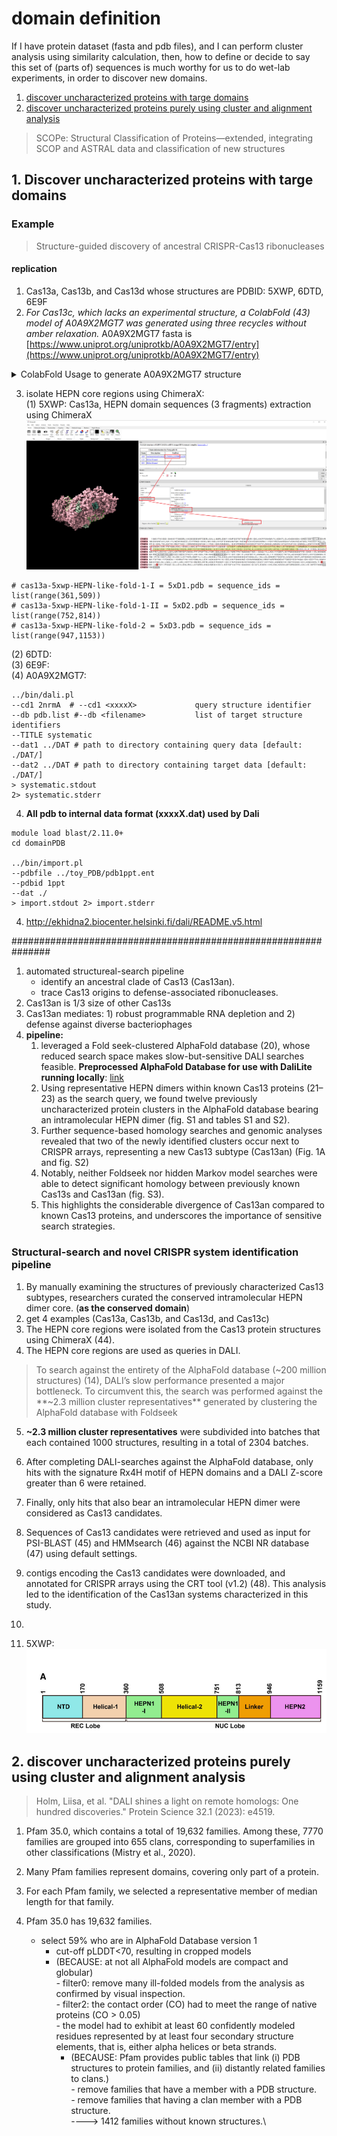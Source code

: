 # domain definition
 If I have protein dataset (fasta and pdb files), and I can perform cluster analysis using similarity calculation, then, how to define or decide to say this set of (parts of) sequences is much worthy for us to do wet-lab experiments, in order to discover new domains.

  1. [discover uncharacterized proteins with targe domains](#discover-new-proteins-with-targe-domains)
  2. [discover uncharacterized proteins purely using cluster and alignment analysis](#discover-uncharacterized-proteins-purely-using-cluster-and-alignment-analysis)

 > SCOPe: Structural Classification of Proteins—extended, integrating SCOP and ASTRAL data and classification of new structures 

## 1. Discover uncharacterized proteins with targe domains
### Example
 > Structure-guided discovery of ancestral CRISPR-Cas13 ribonucleases
 #### replication
1. Cas13a, Cas13b, and Cas13d whose structures are PDBID: 5XWP, 6DTD, 6E9F
2. *For Cas13c, which lacks an experimental structure, a ColabFold (43) model of A0A9X2MGT7 was generated using three recycles without amber relaxation.* A0A9X2MGT7 fasta is [https://www.uniprot.org/uniprotkb/A0A9X2MGT7/entry](https://www.uniprot.org/uniprotkb/A0A9X2MGT7/entry)
<details>
  <summary>ColabFold Usage to generate A0A9X2MGT7 structure</summary>

  ```
  # https://github.com/sokrypton/ColabFold
  colabfold_batch A0A9X2MGT7.fasta out_dir --num-recycle 3

  # To activate this environment, use
  #
  #     $ conda activate /storage/shenhuaizhongLab/lihuilin/ColabFold/localcolabfold/colabfold-conda
  #
  # To deactivate an active environment, use
  #
  #     $ conda deactivate
  Installation of ColabFold finished.
  Add /storage/shenhuaizhongLab/lihuilin/ColabFold/localcolabfold/colabfold-conda/bin to your PATH environment variable to run 'colabfold_batch'.
  i.e. for Bash:
          export PATH="/storage/shenhuaizhongLab/lihuilin/ColabFold/localcolabfold/colabfold-conda/bin:$PATH"
  For more details, please run 'colabfold_batch --help'.


  (/storage/shenhuaizhongLab/lihuilin/ColabFold/localcolabfold/colabfold-conda) [lihuilin@gvnq04 localcolabfold]$ colabfold_batch A0A9X2MGT7.fasta out_dir --num-recycle 3
  2024-08-07 11:04:22,702 Running colabfold 1.5.5 (1ccca5a53d20c909f3ccf8a4b81df804e6717cb1)

  WARNING: You are welcome to use the default MSA server, however keep in mind that it's a
  limited shared resource only capable of processing a few thousand MSAs per day. Please
  submit jobs only from a single IP address. We reserve the right to limit access to the
  server case-by-case when usage exceeds fair use. If you require more MSAs: You can
  precompute all MSAs with `colabfold_search` or host your own API and pass it to `--host-url`

  2024-08-07 11:04:23,783 Running on GPU
  2024-08-07 11:04:24,437 Found 5 citations for tools or databases
  2024-08-07 11:04:24,437 Query 1/1: tr_A0A9X2MGT7_A0A9X2MGT7_9FIRM_Type_VI-C_CRISPR-associated_RNA-guided_ribonuclease_Cas13c_OS_Anaerosalibacter_massiliensis_OX_1347392_GN_cas13c_PE_4_SV_1 (length 1111)
  COMPLETE: 100%|███████████████████████████████████████████████████████████████████████████████████████████████████████████████████████████████████████████████████████████████████████████████████████████████████████████████████████████████████████████████████████████████████| 150/150 [elapsed: 00:01 remaining: 00:00]
  2024-08-07 11:04:27,519 Setting max_seq=64, max_extra_seq=1
  2024-08-07 11:05:56,561 alphafold2_ptm_model_1_seed_000 recycle=0 pLDDT=55.2 pTM=0.45
  2024-08-07 11:06:50,394 alphafold2_ptm_model_1_seed_000 recycle=1 pLDDT=68.6 pTM=0.646 tol=11.5
  2024-08-07 11:07:44,227 alphafold2_ptm_model_1_seed_000 recycle=2 pLDDT=73.1 pTM=0.686 tol=2.22
  2024-08-07 11:08:38,082 alphafold2_ptm_model_1_seed_000 recycle=3 pLDDT=73 pTM=0.685 tol=0.964
  2024-08-07 11:08:38,083 alphafold2_ptm_model_1_seed_000 took 231.7s (3 recycles)
  2024-08-07 11:09:32,989 alphafold2_ptm_model_2_seed_000 recycle=0 pLDDT=61.8 pTM=0.491
  2024-08-07 11:10:26,871 alphafold2_ptm_model_2_seed_000 recycle=1 pLDDT=71.2 pTM=0.655 tol=7.3
  2024-08-07 11:11:20,753 alphafold2_ptm_model_2_seed_000 recycle=2 pLDDT=73.8 pTM=0.698 tol=2.15
  2024-08-07 11:12:14,653 alphafold2_ptm_model_2_seed_000 recycle=3 pLDDT=73.9 pTM=0.695 tol=0.867
  2024-08-07 11:12:14,655 alphafold2_ptm_model_2_seed_000 took 215.5s (3 recycles)
  2024-08-07 11:13:09,562 alphafold2_ptm_model_3_seed_000 recycle=0 pLDDT=64.3 pTM=0.554
  2024-08-07 11:14:03,448 alphafold2_ptm_model_3_seed_000 recycle=1 pLDDT=72.8 pTM=0.688 tol=7.73
  2024-08-07 11:14:57,322 alphafold2_ptm_model_3_seed_000 recycle=2 pLDDT=75.1 pTM=0.712 tol=1.73
  2024-08-07 11:15:51,181 alphafold2_ptm_model_3_seed_000 recycle=3 pLDDT=76.1 pTM=0.716 tol=0.902
  2024-08-07 11:15:51,182 alphafold2_ptm_model_3_seed_000 took 215.5s (3 recycles)
  2024-08-07 11:16:46,085 alphafold2_ptm_model_4_seed_000 recycle=0 pLDDT=62.3 pTM=0.528
  2024-08-07 11:17:39,954 alphafold2_ptm_model_4_seed_000 recycle=1 pLDDT=73.9 pTM=0.709 tol=6.2
  2024-08-07 11:18:33,819 alphafold2_ptm_model_4_seed_000 recycle=2 pLDDT=75.2 pTM=0.718 tol=1.76
  2024-08-07 11:19:27,693 alphafold2_ptm_model_4_seed_000 recycle=3 pLDDT=75.3 pTM=0.708 tol=1.54
  2024-08-07 11:19:27,695 alphafold2_ptm_model_4_seed_000 took 215.5s (3 recycles)
  2024-08-07 11:20:22,592 alphafold2_ptm_model_5_seed_000 recycle=0 pLDDT=64.3 pTM=0.591
  2024-08-07 11:21:16,475 alphafold2_ptm_model_5_seed_000 recycle=1 pLDDT=73.8 pTM=0.716 tol=6.65
  2024-08-07 11:22:10,378 alphafold2_ptm_model_5_seed_000 recycle=2 pLDDT=74.9 pTM=0.731 tol=1.27
  2024-08-07 11:23:04,285 alphafold2_ptm_model_5_seed_000 recycle=3 pLDDT=75.8 pTM=0.738 tol=1.16
  2024-08-07 11:23:04,287 alphafold2_ptm_model_5_seed_000 took 215.6s (3 recycles)
  2024-08-07 11:23:05,290 reranking models by 'plddt' metric
  2024-08-07 11:23:05,309 rank_001_alphafold2_ptm_model_3_seed_000 pLDDT=76.1 pTM=0.716
  2024-08-07 11:23:05,310 rank_002_alphafold2_ptm_model_5_seed_000 pLDDT=75.8 pTM=0.738
  2024-08-07 11:23:05,311 rank_003_alphafold2_ptm_model_4_seed_000 pLDDT=75.3 pTM=0.708
  2024-08-07 11:23:05,312 rank_004_alphafold2_ptm_model_2_seed_000 pLDDT=73.9 pTM=0.695
  2024-08-07 11:23:05,313 rank_005_alphafold2_ptm_model_1_seed_000 pLDDT=73 pTM=0.685
  2024-08-07 11:23:08,499 Done
   ```
</details>

3. isolate HEPN core regions using ChimeraX: \
  (1) 5XWP: Cas13a, HEPN domain sequences (3 fragments) extraction using ChimeraX \
![alt text](../img/5xwp-chimeraX.png)
```
# cas13a-5xwp-HEPN-like-fold-1-I = 5xD1.pdb = sequence_ids = list(range(361,509))
# cas13a-5xwp-HEPN-like-fold-1-II = 5xD2.pdb = sequence_ids = list(range(752,814))
# cas13a-5xwp-HEPN-like-fold-2 = 5xD3.pdb = sequence_ids = list(range(947,1153))
```
  (2) 6DTD: \
  (3) 6E9F: \
  (4) A0A9X2MGT7: 
```
../bin/dali.pl 
--cd1 2nrmA  # --cd1 <xxxxX>             query structure identifier
--db pdb.list #--db <filename>           list of target structure identifiers
--TITLE systematic 
--dat1 ../DAT # path to directory containing query data [default: ./DAT/]
--dat2 ../DAT # path to directory containing target data [default: ./DAT/]
> systematic.stdout 
2> systematic.stderr

```



4. **All pdb to internal data format (xxxxX.dat) used by Dali**
```
module load blast/2.11.0+
cd domainPDB

../bin/import.pl 
--pdbfile ../toy_PDB/pdb1ppt.ent 
--pdbid 1ppt 
--dat ./ 
> import.stdout 2> import.stderr

```


4. http://ekhidna2.biocenter.helsinki.fi/dali/README.v5.html







###############################################################

1. automated structureal-search pipeline
    * identify an ancestral clade of Cas13 (Cas13an).
    * trace Cas13 origins to defense-associated ribonucleases.
2. Cas13an is 1/3 size of other Cas13s
3. Cas13an mediates: 1) robust programmable RNA depletion and 2) defense against diverse bacteriophages
4. **pipeline:** 
    1) leveraged a Fold seek-clustered AlphaFold database (20), whose reduced search space makes slow-but-sensitive DALI searches feasible. **Preprocessed AlphaFold Database for use with DaliLite running locally**: [link](http://ekhidna2.biocenter.helsinki.fi/dali/digest.html)
    2) Using representative HEPN dimers within known Cas13 proteins (21–23) as the search query, we found twelve previously uncharacterized protein clusters in the AlphaFold database bearing an intramolecular HEPN dimer (fig. S1 and tables S1 and S2).
    3) Further sequence-based homology searches and genomic analyses revealed that two of the newly identified clusters occur next to CRISPR arrays, representing a new Cas13 subtype (Cas13an) (Fig. 1A and fig. S2)
    4) Notably, neither Foldseek nor hidden Markov model searches were able to detect significant homology between previously known Cas13s and Cas13an (fig. S3). 
    5) This highlights the considerable divergence of Cas13an compared to known Cas13 proteins, and underscores the importance of sensitive search strategies.
### Structural-search and novel CRISPR system identification pipeline
1. By manually examining the structures of previously characterized Cas13 subtypes, researchers curated the conserved intramolecular HEPN dimer core. (**as the conserved domain**)
2. get 4 examples (Cas13a, Cas13b, and Cas13d, and Cas13c)
3. The HEPN core regions were isolated from the Cas13 protein structures using ChimeraX (44).
4. The HEPN core regions are used as queries in DALI. 
> To search against the entirety of the AlphaFold database (~200 million structures) (14), DALI’s slow performance presented a major bottleneck. To circumvent this, the search was performed against the **~2.3 million cluster representatives** generated by clustering the AlphaFold database with Foldseek 
5. **~2.3 million cluster representatives** were subdivided into batches that each contained 1000 structures, resulting in a total of 2304 batches.
6. After completing DALI-searches against the AlphaFold database, only hits with the signature Rx4H motif of HEPN domains and a DALI Z-score greater than 6 were retained.
7. Finally, only hits that also bear an intramolecular HEPN dimer were considered as Cas13 candidates.
8. Sequences of Cas13 candidates were retrieved and used as input for PSI-BLAST (45) and HMMsearch (46) against the NCBI NR database (47) using default settings.
9. contigs encoding the Cas13 candidates were downloaded, and annotated for CRISPR arrays using the CRT tool (v1.2) (48). This analysis led to the identification of the Cas13an systems characterized in this study.
10. 





1. 5XWP:
![alt text](../img/5XWP.png)




## 2. discover uncharacterized proteins purely using cluster and alignment analysis
> Holm, Liisa, et al. "DALI shines a light on remote homologs: One hundred discoveries." Protein Science 32.1 (2023): e4519.

1. Pfam 35.0, which contains a total of 19,632 families. Among these, 7770 families are grouped into 655 clans, corresponding to superfamilies in other classifications (Mistry et al., 2020).
2. Many Pfam families represent domains, covering only part of a protein.
3. For each Pfam family, we selected a representative member of median length for that family. 

1. Pfam 35.0 has 19,632 families.
    - select 59% who are in AlphaFold Database version 1
        - cut-off pLDDT<70, resulting in cropped models
        - (BECAUSE: at not all AlphaFold models are compact and globular)\
          *-* filter0: remove many ill-folded models from the analysis as confirmed by visual inspection.\
          *-* filter2: the contact order (CO) had to meet the range of native proteins (CO > 0.05)\
          *-* the model had to exhibit at least 60 confidently modeled residues represented by at least four secondary structure elements, that is, either alpha helices or beta strands.
            - (BECAUSE: Pfam provides public tables that link (i) PDB structures to protein families, and (ii) distantly related families to clans.)\
                *-* remove families that have a member with a PDB structure.\
                *-* remove families that having a clan member with a PDB structure.\
    ----> 1412 families without known structures.\




           